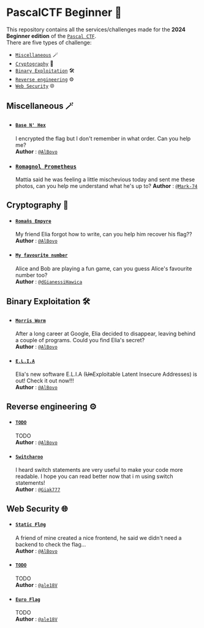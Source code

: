 # PascalCTF Beginner 🚩
This repository contains all the services/challenges made for the **2024 Beginner edition** of the [`Pascal CTF`](https://github.com/AlBovo/PascalCTF). <br>
There are five types of challenge:
* [`Miscellaneous`](#miscellaneous-) 🪄
* [`Cryptography`](#cryptography-) 🔑
* [`Binary Exploitation`](#binary-exploitation-️) 🛠️
* [`Reverse engineering`](#reverse-engineering-️) ⚙️
* [`Web Security`](#web-security-) 🌐

## Miscellaneous 🪄
* #### [`Base N' Hex`](https://github.com/AlBovo/PascalCTF/tree/main/Beginners/Misc1)
    I encrypted the flag but I don't remember in what order. Can you help me?<br>
    **Author** : [`@AlBovo`](https://github.com/AlBovo)

* ### [`Romagnol Prometheus`](https://github.com/AlBovo/PascalCTF/tree/main/Beginners/Misc2)
    Mattia said he was feeling a little mischevious today and sent me these photos, can you help me understand what he's up to?
    **Author** : [`@Mark-74`](https://github.com/Mark-74)

## Cryptography 🔑
* #### [`Romañs Empyre`](https://github.com/AlBovo/PascalCTF/tree/main/Beginners/Crypto1)
    My friend Elia forgot how to write, can you help him recover his flag??<br>
    **Author** : [`@AlBovo`](https://github.com/AlBovo)

* #### [`My favourite number`](https://github.com/AlBovo/PascalCTF/tree/main/Beginners/Crypto3)
    Alice and Bob are playing a fun game, can you guess Alice's favourite number too?<br>
    **Author** : [`@dGianessiHawica`](https://github.com/dGianessiHawica)

## Binary Exploitation 🛠️
* #### [`Morris Worm`](https://github.com/AlBovo/PascalCTF/tree/main/Beginners/Pwn1)
    After a long career at Google, Elia decided to disappear, leaving behind a couple of programs. Could you find Elia's secret?<br>
    **Author** : [`@AlBovo`](https://github.com/AlBovo)

* #### [`E.L.I.A`](https://github.com/AlBovo/PascalCTF/tree/main/Beginners/Pwn2)
    Elia's new software E.L.I.A (~~Un~~Exploitable Latent Insecure Addresses) is out! Check it out now!!!<br>
    **Author** : [`@AlBovo`](https://github.com/AlBovo)

## Reverse engineering ⚙️
* #### [`TODO`](https://github.com/AlBovo/PascalCTF/tree/main/Beginners/Reverse1)
    TODO<br>
    **Author** : [`@AlBovo`](https://github.com/AlBovo)

* #### [`Switcharoo`](https://github.com/AlBovo/PascalCTF/tree/main/Beginners/Reverse2)
    I heard switch statements are very useful to make your code more readable.
    I hope you can read better now that i m using switch statements!<br>
    **Author** : [`@Giak777`](https://github.com/Giak777)

## Web Security 🌐
* #### [`Static Fl@g`](https://github.com/AlBovo/PascalCTF/tree/main/Beginners/Web1)
    A friend of mine created a nice frontend, he said we didn't need a backend to check the flag...<br>
    **Author** : [`@AlBovo`](https://github.com/AlBovo)

* #### [`TODO`](https://github.com/AlBovo/PascalCTF/tree/main/Beginners/Web3)
    TODO<br>
    **Author** : [`@ale18V`](https://github.com/ale18V)

* #### [`Euro Flag`](https://github.com/AlBovo/PascalCTF/tree/main/Beginners/Web3)
    TODO<br>
    **Author** : [`@ale18V`](https://github.com/ale18V)
